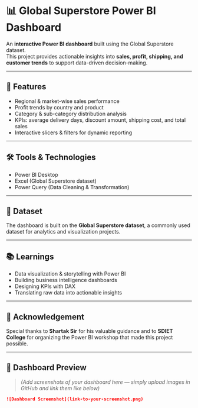 # 📊 Global Superstore Power BI Dashboard  

An **interactive Power BI dashboard** built using the Global Superstore dataset.  
This project provides actionable insights into **sales, profit, shipping, and customer trends** to support data-driven decision-making.  

---

## 🚀 Features  
- Regional & market-wise sales performance  
- Profit trends by country and product  
- Category & sub-category distribution analysis  
- KPIs: average delivery days, discount amount, shipping cost, and total sales  
- Interactive slicers & filters for dynamic reporting  

---

## 🛠 Tools & Technologies  
- Power BI Desktop  
- Excel (Global Superstore dataset)  
- Power Query (Data Cleaning & Transformation)  

---

## 📂 Dataset  
The dashboard is built on the **Global Superstore dataset**, a commonly used dataset for analytics and visualization projects.  

---

## 📚 Learnings  
- Data visualization & storytelling with Power BI  
- Building business intelligence dashboards  
- Designing KPIs with DAX  
- Translating raw data into actionable insights  

---

## 🙏 Acknowledgement  
Special thanks to **Shartak Sir** for his valuable guidance and to **SDIET College** for organizing the Power BI workshop that made this project possible.  

---

## 📸 Dashboard Preview  
> *(Add screenshots of your dashboard here — simply upload images in GitHub and link them like below)*  

```markdown
![Dashboard Screenshot](link-to-your-screenshot.png)
